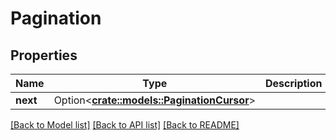 # Pagination

## Properties

Name | Type | Description | Notes
------------ | ------------- | ------------- | -------------
**next** | Option<[**crate::models::PaginationCursor**](Pagination_next.md)> |  | [optional]

[[Back to Model list]](./README.md#documentation-for-models) [[Back to API list]](./README.md#documentation-for-api-endpoints) [[Back to README]](./README.md)


